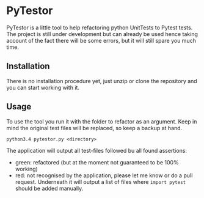 # PyTestor

PyTestor is a little tool to help refactoring python UnitTests to Pytest tests. The project is still under development 
but can already be used hence taking account of the fact there will be some errors, but it will still spare you much 
time.

## Installation

There is no installation procedure yet, just unzip or clone the repository and you can start working with it.

## Usage

To use the tool you run it with the folder to refactor as an argument. Keep in mind the original test files will be 
replaced, so keep a backup at hand.

    python3.4 pytestor.py <directory>
    
The application will output all test-files followed bu all found assertions:
 * green: refactored (but at the moment not guaranteed to be 100% working)
 * red: not recognised by the application, please let me know or do a pull request.
Underneath it will output a list of files where `import pytest` should be added manually. 
 